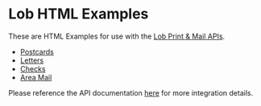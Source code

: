 # Lob HTML Examples

These are HTML Examples for use with the [Lob Print &amp; Mail APIs](https://lob.com/).

- [Postcards](/postcards)
- [Letters](/letters)
- [Checks](/checks)
- [Area Mail](/areas)

Please reference the API documentation [here](https://lob.com/docs) for more integration details.
